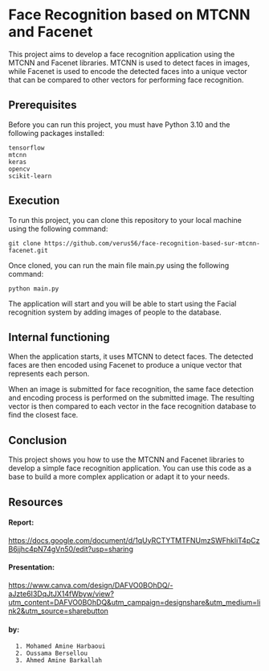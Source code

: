 # Face Recognition based on MTCNN and Facenet

This project aims to develop a face recognition application using the MTCNN and Facenet libraries. 
MTCNN is used to detect faces in images, while Facenet is used to encode the detected faces into a unique vector that can be compared to other vectors for performing face recognition.

## Prerequisites

Before you can run this project, you must have Python 3.10 and the following packages installed:
```
tensorflow
mtcnn
keras
opencv
scikit-learn
```
## Execution

To run this project, you can clone this repository to your local machine using the following command:
```
git clone https://github.com/verus56/face-recognition-based-sur-mtcnn-facenet.git
```
Once cloned, you can run the main file main.py using the following command:
```
python main.py
```
The application will start and you will be able to start using the Facial recognition system by adding images of people to the database.

## Internal functioning

When the application starts, it uses MTCNN to detect faces. The detected faces are then encoded using Facenet to produce a unique vector that represents each person.

When an image is submitted for face recognition, the same face detection and encoding process is performed on the submitted image. The resulting vector is then compared to each vector in the face recognition database to find the closest face.

## Conclusion

This project shows you how to use the MTCNN and Facenet libraries to develop a simple face recognition application. You can use this code as a base to build a more complex application or adapt it to your needs.

## Resources

#### Report: 
https://docs.google.com/document/d/1qUyRCTYTMTFNUmzSWFhkliT4pCzB6jjhc4pN74gVn50/edit?usp=sharing
#### Presentation: 
https://www.canva.com/design/DAFVO0BOhDQ/-aJzte6I3DqJtJX14fWbyw/view?utm_content=DAFVO0BOhDQ&utm_campaign=designshare&utm_medium=link2&utm_source=sharebutton

#### by: 
```
  1. Mohamed Amine Harbaoui
  2. Oussama Bersellou
  3. Ahmed Amine Barkallah
```
